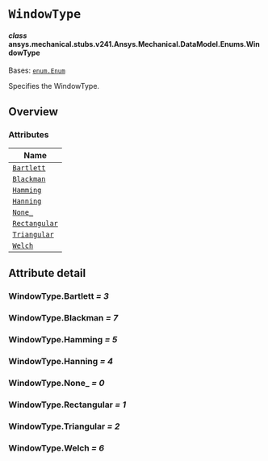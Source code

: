 # `WindowType`



#### *class* ansys.mechanical.stubs.v241.Ansys.Mechanical.DataModel.Enums.WindowType

Bases: [`enum.Enum`](https://docs.python.org/3/library/enum.html#enum.Enum)

Specifies the WindowType.

<!-- !! processed by numpydoc !! -->

<a id="overview"></a>

## Overview

### Attributes

| Name |
| ------------------------------------------------------------------------------------------------------------ |
| [`Bartlett`](../../../../../v242/Ansys/Mechanical/DataModel/Enums/WindowType.md#WindowType.Bartlett) |
| [`Blackman`](../../../../../v242/Ansys/Mechanical/DataModel/Enums/WindowType.md#WindowType.Blackman) |
| [`Hamming`](../../../../../v242/Ansys/Mechanical/DataModel/Enums/WindowType.md#WindowType.Hamming) |
| [`Hanning`](../../../../../v242/Ansys/Mechanical/DataModel/Enums/WindowType.md#WindowType.Hanning) |
| [`None_`](../../../../../v242/Ansys/Mechanical/DataModel/Enums/WindowType.md#WindowType.None_) |
| [`Rectangular`](../../../../../v242/Ansys/Mechanical/DataModel/Enums/WindowType.md#WindowType.Rectangular) |
| [`Triangular`](../../../../../v242/Ansys/Mechanical/DataModel/Enums/WindowType.md#WindowType.Triangular) |
| [`Welch`](../../../../../v242/Ansys/Mechanical/DataModel/Enums/WindowType.md#WindowType.Welch) |

<a id="attribute-detail"></a>

## Attribute detail

<a id="WindowType.Bartlett"></a>

### WindowType.Bartlett *= 3*

<a id="WindowType.Blackman"></a>

### WindowType.Blackman *= 7*

<a id="WindowType.Hamming"></a>

### WindowType.Hamming *= 5*

<a id="WindowType.Hanning"></a>

### WindowType.Hanning *= 4*

<a id="WindowType.None_"></a>

### WindowType.None_ *= 0*

<a id="WindowType.Rectangular"></a>

### WindowType.Rectangular *= 1*

<a id="WindowType.Triangular"></a>

### WindowType.Triangular *= 2*

<a id="WindowType.Welch"></a>

### WindowType.Welch *= 6*


